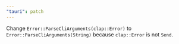 ```yaml
---
"tauri": patch
---
```


Change `Error::ParseCliArguments(clap::Error)` to `Error::ParseCliArguments(String)` because `clap::Error` is not `Send`.
